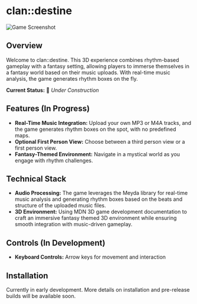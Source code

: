 # clan::destine

![Game Screenshot](https://www.geocities.ws/pixxydreemz1/dragonwcrystalball.gif)

## Overview

Welcome to clan::destine. This 3D experience combines rhythm-based gameplay with a fantasy setting, allowing players to immerse themselves in a fantasy world based on their music uploads. With real-time music analysis, the game generates rhythm boxes on the fly.

**Current Status:** 🚧 _Under Construction_

## Features (In Progress)

- **Real-Time Music Integration:** Upload your own MP3 or M4A tracks, and the game generates rhythm boxes on the spot, with no predefined maps.
- **Optional First Person View:** Choose between a third person view or a first person view.
- **Fantasy-Themed Environment:** Navigate in a mystical world as you engage with rhythm challenges.

## Technical Stack

- **Audio Processing:** The game leverages the Meyda library for real-time music analysis and generating rhythm boxes based on the beats and structure of the uploaded music files.
- **3D Environment:** Using MDN 3D game development documentation to craft an immersive fantasy themed 3D environment while ensuring smooth integration with music-driven gameplay.

## Controls (In Development)

- **Keyboard Controls:** Arrow keys for movement and interaction

## Installation

Currently in early development. More details on installation and pre-release builds will be available soon.
